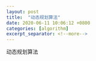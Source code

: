 ```yaml
---
layout: post
title:  "动态规划算法"
date: 2020-06-11 10:06:12 +0800
categories: [algorithm]
excerpt_separator: <!--more-->
---
```

动态规划算法
<!--more-->